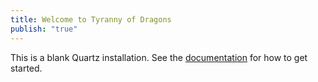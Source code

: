 ```yaml
---
title: Welcome to Tyranny of Dragons
publish: "true"
---
```


This is a blank Quartz installation.
See the [documentation](https://quartz.jzhao.xyz) for how to get started.
